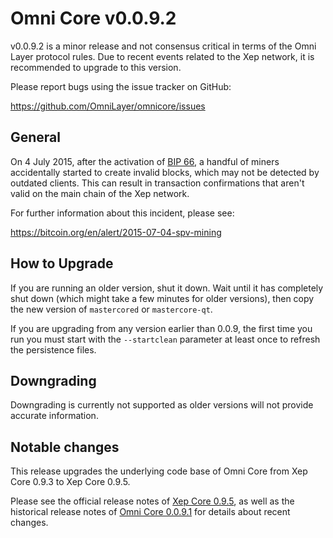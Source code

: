 Omni Core v0.0.9.2
==================

v0.0.9.2 is a minor release and not consensus critical in terms of the Omni Layer protocol rules. Due to recent events related to the Xep network, it is recommended to upgrade to this version.

Please report bugs using the issue tracker on GitHub:

  https://github.com/OmniLayer/omnicore/issues

General
-------

On 4 July 2015, after the activation of [BIP 66](https://github.com/bitcoin/bips/blob/master/bip-0066.mediawiki), a handful of miners accidentally started to create invalid blocks, which may not be detected by outdated clients. This can result in transaction confirmations that aren't valid on the main chain of the Xep network.

For further information about this incident, please see:

  https://bitcoin.org/en/alert/2015-07-04-spv-mining

How to Upgrade
--------------

If you are running an older version, shut it down. Wait until it has completely shut down (which might take a few minutes for older versions), then copy the new version of `mastercored` or `mastercore-qt`.

If you are upgrading from any version earlier than 0.0.9, the first time you run you must start with the `--startclean` parameter at least once to refresh the persistence files.

Downgrading
-----------

Downgrading is currently not supported as older versions will not provide accurate information.

Notable changes
---------------

This release upgrades the underlying code base of Omni Core from Xep Core 0.9.3 to Xep Core 0.9.5.

Please see the official release notes of [Xep Core 0.9.5](release-notes.md), as well as the historical release notes of [Omni Core 0.0.9.1](release-notes/omnicore-0.0.9.1-release-notes.md) for details about recent changes.
